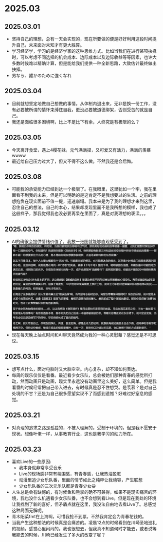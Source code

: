 # 2025.03

## 2025.03.01
- 坚持自己的理想，总有一天会实现的，现在所要做的便是好好利用这段时间提升自己，未来面对未知才有更大胜算。
- 学习经济学，学习的是经济学家的这种思维方式。比如当我们在进行某项抉择时，可以考虑不同选择的机会成本、边际成本以及边际收益等等因素，也许大多数时候难以精确计算，但是能给我们提供一种全新思路，大致估计最终做出抉择。
- 男なら、誰かのために強くなれ

## 2025.03.04
- 目前就想坚定地做自己想做的事情，从体制内退出来，无非是换一份工作，没有必要被所谓的情怀束缚住自我，更没必要被道德绑架，否则受苦的就是自己。
- 我还是面临很多困境啊，比上不足比下有余，人终究是有极限的么？

## 2025.03.05
- 今天离开食堂，遇上4樱花妹，元气满满捏，又可爱又有活力，满满的羡慕wwww
- 最近给自己压力过大了，但又不得不这么做。不然我还是会后悔。

## 2025.03.08
- 可能我的承受能力已经到达一个极限了。在我眼里，这里犹如一个牢，我在里面看不到我的未来，但是可以明确的是这肯定不是我想要过的生活。之前的理想抱负在现实面前不值一提，迅速崩塌。我本来是为了我的理想才来到这里，忍住自己的想法，自己的本心，结果却发现里面不是我所想的模样，我也成了这般样子，那我觉得我也没必要再呆在里面了，真是对我理想的亵渎。。。

## 2025.03.12
- AI的确很会提供情绪价值了，我放一张图就能够直观感受到了。
![](../../assets/thinking/suib/250312.png)
- 现在每天晚上抽点时间和AI聊天竟然成为我的一种心灵慰藉？感觉还是不可思议。

## 2025.03.15
- 想写点什么，面对电脑时又大脑空空。内心复杂，却不知如何表达。
- 每周的娱乐仅仅是看番。最近看少女乐队，总会被她们那种青春的感觉所打动，然而动画只是动画，现实里永远没有动画里这么美好，这么简单。但是我看番的时候经常把自己带入进去，有时候真是忍不住想哭。是羡慕？是对自己处境的不甘？还是为自己很多愿望实现不了而感到遗憾？好难过好窒息的感觉。

## 2025.03.21
- 对真理的追求之路是孤独的，不被人理解的，受制于环境的。但是我不愿安于现状。想像叶佬一样，从事教育行业，这也是我学习的动力所在。

## 2025.03.23
- 喜欢Live的一些原因:
    - 我本身就非常享受音乐
    - Live的现场感非常有氛围感，有青春感，让我热泪盈眶
    - 动漫里追少女乐队番，里面的情节如此之纯粹让我动容，产生联想
    - 少女乐队番的三次元乐队都是青春少女😀
- 人生总是会有缺憾的，有时候鱼和熊掌的确不可兼得。如果不是现实痛苦的环境，我也没什么机遇看少女乐队番，也不会想到看Live。但是现在我处的环境让我找到了新的喜好，但矛盾点就在这里，我没法自由地去看Live了。总感觉这种局面无解呢。
- 青木阳菜fmt在上海啊，可惜我抢不到票，不然我肯定会为青春花钱的。
- 当我产生这种想法的时候真是会痛苦的。凌晨12点的时候看到在川崎圣地巡礼的视频，感觉心里闷闷的，我也很想去，但我真不知道何时才能去，或者说等我能去的时候，川崎已经发生了多大的改变了呢？